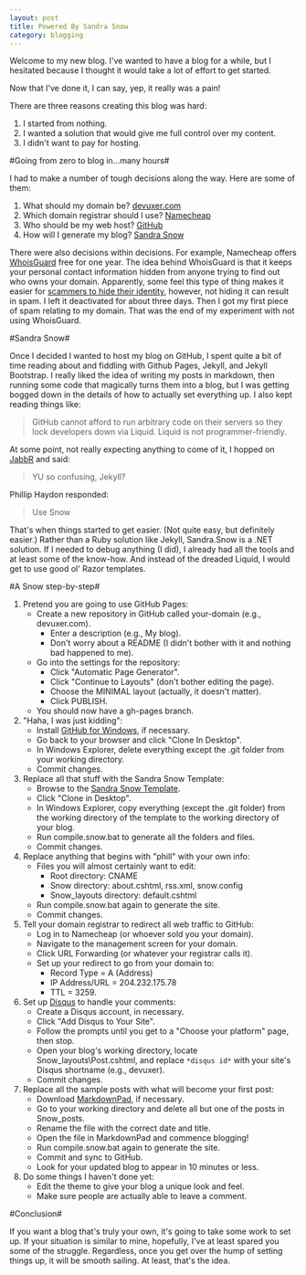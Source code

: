 ```yaml
---
layout: post
title: Powered By Sandra Snow
category: blogging
---
```


Welcome to my new blog. I've wanted to have a blog for a while, but I hesitated because I thought it would take a lot of effort to get started.

Now that I've done it, I can say, yep, it really was a pain!

There are three reasons creating this blog was hard:

1. I started from nothing.
2. I wanted a solution that would give me full control over my content.
3. I didn't want to pay for hosting.

#Going from zero to blog in...many hours#

I had to make a number of tough decisions along the way. Here are some of them:

1. What should my domain be? [devuxer.com](http://www.devuxer.com) 
2. Which domain registrar should I use? [Namecheap](https://www.namecheap.com/)
3. Who should be my web host? [GitHub](https://github.com/)
4. How will I generate my blog? [Sandra Snow](https://github.com/Sandra/Sandra.Snow)

There were also decisions within decisions. For example, Namecheap offers [WhoisGuard](http://www.whoisguard.com/) free for one year. The idea behind WhoisGuard is that it keeps your personal contact information hidden from anyone trying to find out who owns your domain. Apparently, some feel this type of thing makes it easier for [scammers to hide their identity](http://www.hostingdiscussion.com/domain-name-issues/10374-why-should-we-pay-whois-guard.html), however, not hiding it can result in spam. I left it deactivated for about three days. Then I got my first piece of spam relating to my domain. That was the end of my experiment with not using WhoisGuard.

#Sandra Snow#

Once I decided I wanted to host my blog on GitHub, I spent quite a bit of time reading about and fiddling with Github Pages, Jekyll, and Jekyll Bootstrap. I really liked the idea of writing my posts in markdown, then running some code that magically turns them into a blog, but I was getting bogged down in the details of how to actually set everything up. I also kept reading things like:

> GitHub cannot afford to run arbitrary code on their servers so they lock developers down via Liquid. Liquid is not programmer-friendly.

At some point, not really expecting anything to come of it, I hopped on [JabbR](https://jabbr.net/) and said:

> YU so confusing, Jekyll?

Phillip Haydon responded:

> Use Snow 

That's when things started to get easier. (Not quite easy, but definitely easier.) Rather than a Ruby solution like Jekyll, Sandra.Snow is a .NET solution. If I needed to debug anything (I did), I already had all the tools and at least some of the know-how. And instead of the dreaded Liquid, I would get to use good ol' Razor templates.

#A Snow step-by-step#

1. Pretend you are going to use GitHub Pages:
    * Create a new repository in GitHub called your-domain (e.g., devuxer.com).
        * Enter a description (e.g., My blog).
        * Don't worry about a README (I didn't bother with it and nothing bad happened to me).
    * Go into the settings for the repository:
        * Click "Automatic Page Generator".
        * Click "Continue to Layouts" (don't bother editing the page).
        * Choose the MINIMAL layout (actually, it doesn't matter).
        * Click PUBLISH.
    * You should now have a gh-pages branch.
2. "Haha, I was just kidding":
    * Install [GitHub for Windows](http://windows.github.com/), if necessary.
    * Go back to your browser and click "Clone In Desktop".
    * In Windows Explorer, delete everything except the .git folder from your working directory.
    * Commit changes.
3. Replace all that stuff with the Sandra Snow Template:
    * Browse to the [Sandra Snow Template](https://github.com/Sandra/Sandra.Snow.SnowTemplate).
    * Click "Clone in Desktop".
    * In Windows Explorer, copy everything (except the .git folder) from the working directory of the template to the working directory of your blog.
    * Run compile.snow.bat to generate all the folders and files.
    * Commit changes.
4. Replace anything that begins with "phill" with your own info:
    * Files you will almost certainly want to edit:
        * Root directory: CNAME
        * Snow directory: about.cshtml, rss.xml, snow.config
        * Snow\_layouts directory: default.cshtml
    * Run compile.snow.bat again to generate the site.
    * Commit changes.
5. Tell your domain registrar to redirect all web traffic to GitHub:
    * Log in to Namecheap (or whoever sold you your domain).
    * Navigate to the management screen for your domain.
    * Click URL Forwarding (or whatever your registrar calls it).
    * Set up your redirect to go from your domain to:
        * Record Type = A (Address)
        * IP Address/URL = 204.232.175.78
        * TTL = 3259.
6. Set up [Disqus](http://disqus.com/) to handle your comments:
    * Create a Disqus account, in necessary.
    * Click "Add Disqus to Your Site".
    * Follow the prompts until you get to a "Choose your platform" page, then stop.
    * Open your blog's working directory, locate Snow\_layouts\Post.cshtml, and replace `*disqus id*` with your site's Disqus shortname (e.g., devuxer).
    * Commit changes.
7. Replace all the sample posts with what will become your first post:
    * Download [MarkdownPad](http://markdownpad.com/), if necessary.
    * Go to your working directory and delete all but one of the posts in Snow\_posts.
    * Rename the file with the correct date and title.
    * Open the file in MarkdownPad and commence blogging!
    * Run compile.snow.bat again to generate the site.
    * Commit and sync to GitHub.
    * Look for your updated blog to appear in 10 minutes or less.
8. Do some things I haven't done yet:
    * Edit the theme to give your blog a unique look and feel.
    * Make sure people are actually able to leave a comment.


#Conclusion#

If you want a blog that's truly your own, it's going to take some work to set up. If your situation is similar to mine, hopefully, I've at least spared you some of the struggle. Regardless, once you get over the hump of setting things up, it will be smooth sailing. At least, that's the idea.